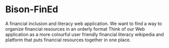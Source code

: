 # Bison-FinEd
A financial inclusion and literacy web application.
We want to find a way to organize financial resources in an orderly format
Think of our Web application as a more colourful user friendly financial literacy wikipedia 
and platform that puts financial resources together in one place.
